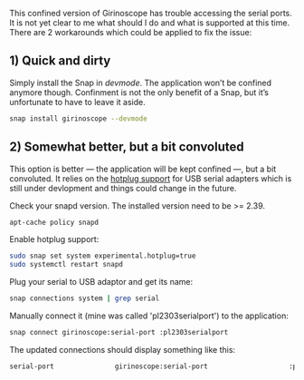 This confined version of Girinoscope has trouble accessing the serial ports.
It is not yet clear to me what should I do and what is supported at this time.
There are 2 workarounds which could be applied to fix the issue:

## 1) Quick and dirty

Simply install the Snap in _devmode_. The application won’t be confined anymore though.
Confinment is not the only benefit of a Snap, but it’s unfortunate to have to leave it aside.

``` bash
snap install girinoscope --devmode
```

## 2) Somewhat better, but a bit convoluted

This option is better — the application will be kept confined —, but a bit convoluted.
It relies on the [hotplug support](https://snapcraft.io/docs/hotplug-support/) for USB serial adapters
which is still under devlopment and things could change in the future.

Check your snapd version. The installed version need to be >= 2.39.

``` bash
apt-cache policy snapd
```

Enable hotplug support:

``` bash
sudo snap set system experimental.hotplug=true
sudo systemctl restart snapd
```

Plug your serial to USB adaptor and get its name:

``` bash
snap connections system | grep serial
```

Manually connect it (mine was called 'pl2303serialport') to the application:

``` bash
snap connect girinoscope:serial-port :pl2303serialport
```

The updated connections should display something like this:

``` bash
serial-port               girinoscope:serial-port                    :pl2303serialport          manual
```

